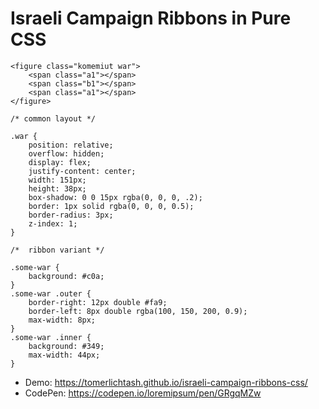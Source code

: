 # Israeli Campaign Ribbons in Pure CSS

```
<figure class="komemiut war">
    <span class="a1"></span>
    <span class="b1"></span>
    <span class="a1"></span>
</figure>
```
```
/* common layout */

.war {
    position: relative;
    overflow: hidden;
    display: flex;
    justify-content: center;
    width: 151px;
    height: 38px;
    box-shadow: 0 0 15px rgba(0, 0, 0, .2);
    border: 1px solid rgba(0, 0, 0, 0.5);
    border-radius: 3px;
    z-index: 1;
}
```
```
/*  ribbon variant */

.some-war {
    background: #c0a;
}
.some-war .outer {
    border-right: 12px double #fa9;
    border-left: 8px double rgba(100, 150, 200, 0.9);
    max-width: 8px;
}
.some-war .inner {
    background: #349;
    max-width: 44px;
}
```

* Demo: https://tomerlichtash.github.io/israeli-campaign-ribbons-css/
* CodePen: https://codepen.io/loremipsum/pen/GRgqMZw
